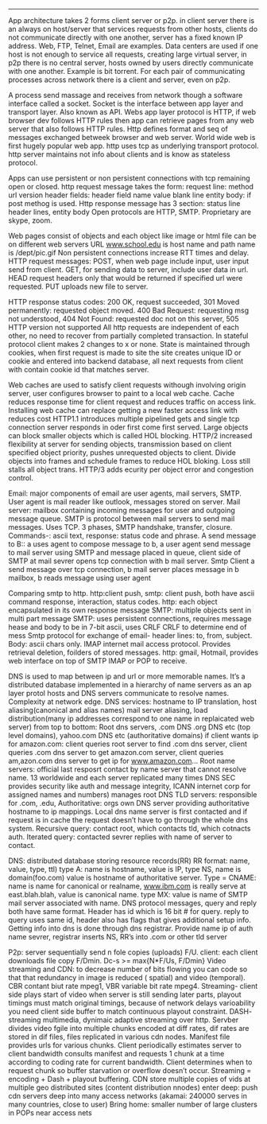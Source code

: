 ___

App architecture takes 2 forms client server or p2p. in client server there is an always on host/server that services requests from other hosts, clients do not communicate directly with one another, server has a fixed known IP address. Web, FTP, Telnet, Email are examples. Data centers are used if one host is not enough to service all requests, creating large virtual server, in p2p there is no central server, hosts owned by users directly communicate with one another. Example is bit torrent. For each pair of communicating processes across network there is a client and server, even on p2p. 



A process send massage and receives from network though a software interface called a socket. Socket is the interface between app layer and transport layer. Also known as API. Webs app layer protocol is HTTP, if web browser dev follows HTTP rules then app can retrieve pages from any web server that also follows HTTP rules. Http defines format and seq of messages exchanged betweek browser and web server. World wide web is first hugely popular web app. http uses tcp as underlying transport protocol. http server maintains not info about clients and is know as stateless protocol. 



Apps can use persistent or non persistent connections  with tcp remaining open or closed. http request message takes the form: request line: method url version  header fields: header field name value  blank line entity body: if post methog is used. Http response message has 3 section: status line header lines, entity body
Open protocols are HTTP, SMTP. Proprietary are skype, zoom.



Web pages consist of objects and each object like image or html file can be on different web servers URL www.school.edu is host name and path name is /dept/pic.gif
Non persistent connections increase RTT times and delay. HTTP request messages: POST, when web page include input, user input send from client. GET, for sending data to server, include user data in url. HEAD request headers only that would be returned if specified url were requested. PUT uploads new file to server. 



HTTP response status codes: 200 OK, request succeeded, 301 Moved permanently: requested object moved. 400 Bad Request: requesting msg not understood, 404 Not Found: requested doc not on this server, 505 HTTP version not supported
All http requests are independent of each other, no need to recover from partially completed transaction. In stateful protocol client makes 2 changes to x or none. State is maintained through cookies, when first request is made to site the site creates unique ID or cookie and entered into backend database, all next requests from client with contain cookie id that matches server. 



Web caches are used to satisfy client requests withough involving origin server, user configures browser to paint to a local web cache. Cache reduces response time for client request and reduces traffic on access link. Installing web cache can replace getting a new faster access link with reduces cost
HTTP1.1 introduces multiple pipelined gets and single tcp connection server responds in oder first come first served. Large objects can block smaller objects which is called HOL blocking. HTTP/2 increased flexibility at server for sending objects, transmission based on client specified object priority, pushes unrequested objects to client. Divide objects into frames and schedule frames to reduce HOL bloking. Loss still stalls all object trans. HTTP/3 adds ecurity per object error and congestion control. 



Email: major components of email are user agents, mail servers, SMTP. User agent is mail reader like outlook, messages stored on server. Mail server: mailbox containing incoming messages for user and outgoing message queue. SMTP is protocol between mail servers to send mail messages. Uses TCP. 3 phases, SMTP handshake, transfer, closure. Commands-: ascii text, response: status code and phrase. 
A send message to B:: a uses agent to compose message to b, a user agent send message to mail server using SMTP and message placed in queue, client side of SMTP at mail sevrer opens tcp connection with b mail server. Smtp Client a send message over tcp connection, b mail server places message in b mailbox, b reads message using user agent



Comparing smtp to http. http:client push, smtp: client push, both have ascii command response, interaction, status codes. http: each object encapsulated in its own response message SMTP: multiple objects sent in multi part message SMTP: uses persistent connections, requires message hease and body to be in 7-bit ascii, uses CRLF CRLF to determine end of mess
Smtp protocol for exchange of email- header lines: to, from, subject. Body: ascii chars only. IMAP internet mail access protocol. Provides retrieval deletion, foilders of stored messages. http: gmail, Hotmail, provides web interface on top of SMTP IMAP or POP to receive. 



DNS is used to map between ip and url or more memorable names. It’s a distributed database implemented in a hierarchy of name servers as an ap layer protol hosts and DNS servers communicate to resolve names. Complexity at network edge. DNS services: hostname to IP translation, host aliasing(canonical and alias names) mail server aliasing, load distribution(many ip addresses correspond to one name in replaicated web server) 
from top to bottom: Root dns servers, .com DNS .org DNS etc (top level domains), yahoo.com DNS etc (authoritative domains)
if client wants ip for amazon.com: client queries root server to find .com dns server, client queries .com dns server to get amazon.com server, client queries am,azon.com dns server to get ip for www.amazon.com... Root name servers: official last resposrt contact by name server that cannot resolve name. 13 worldwide and each server replicated many times
DNS SEC provides security like auth and message integrity, ICANN internet corp for assigned names and numbers) manages root DNS TLD servers: responsible for .com, .edu,
Authoritative: orgs own DNS server providing authoritative hostname to ip mappings. Local dns name server is first contacted and if request is in cache the request doesn’t have to go through the whole dns system. Recursive query: contact root, which contacts tld, which cotnacts auth. Iterated query: contacted sevrer replies with name of server to contact. 



DNS: distributed database storing resource records(RR) RR format: name, value, type, ttl) type A: name is hostname, value is IP, type NS, name is domain(foo.com) value is hostname of authoritative server. Type = CNAME: name is name for canonical or realname, www.ibm.com is really serve at east.blah.blah, value is canonical name. type MX: value is name of SMTP mail server associated with name. DNS protocol messages, query and reply both have same format. Header has id which is 16 bit # for query. reply to query uses same id, header also has flags that gives additional setup info. Getting info into dns is done through dns registrar. Provide name ip of auth name sevrer, registrar inserts NS, RR’s into .com or other tld server



P2p: server sequentially send n fole copies (uploads) F/U. client: each client downloads file copy F/Dmin. Dc-s >= max{N*F/Us, F/Dmin}
Video streaming and CDN: to decrease number of bits flowing you can code so that that redundancy in image is reduced ( spatial) and video (temporal). CBR contant biut rate mpeg1, VBR variable bit rate mpeg4. Streaming- client side plays start of video when server is still sending later parts, playout timings must match original timings, because of network delays varioability you need client side buffer to match continuous playout constraint. DASH- streaming multimedia, dynimaic adaptive streaming over http. Servber divides video fgile into multiple chunks encoded at diff rates, dif rates are stored in dif files, files replicated in various cdn nodes. Manifest file provides urls  for various chunks. Client periodically estimates server to client bandwidth consults manifest and requests 1 chunk at a time according to coding rate for current bandwidth. Client determines when to request chunk so buffer starvation or overflow doesn’t occur. Streaming = encoding + Dash + playout buffering. CDN store multiple copies of vids at multiple geo distributed sites (content distribution nnodes) enter deep: push cdn servers deep into many access networks (akamai: 240000 serves in many countries, close to user) Bring home: smaller number of large clusters in POPs near access nets

